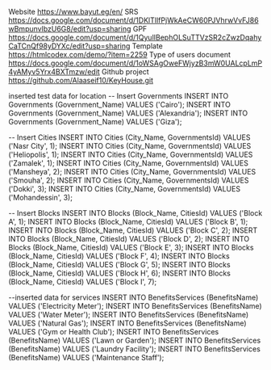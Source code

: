 Website
https://www.bayut.eg/en/
SRS
https://docs.google.com/document/d/1DKlTIlfPjWkAeCW60PJVhrwVvFJ86wBmpunvlbzU6G8/edit?usp=sharing
GPF
https://docs.google.com/document/d/1QyulIBephOLSuTTVzSR2cZwzDqahyCaTCnQf98yDYXc/edit?usp=sharing
Template
https://htmlcodex.com/demo/?item=2259
Type of users document
https://docs.google.com/document/d/1oWSAgOweFWjyzB3mW0UALcpLmP4yAMyv5Yrx4BXTmzw/edit
Github project
https://github.com/Alaaseif10/KeyHouse.git

inserted test data for location
-- Insert Governments
INSERT INTO Governments (Government_Name) VALUES ('Cairo');
INSERT INTO Governments (Government_Name) VALUES ('Alexandria');
INSERT INTO Governments (Government_Name) VALUES ('Giza');

-- Insert Cities
INSERT INTO Cities (City_Name, GovernmentsId) VALUES ('Nasr City', 1);
INSERT INTO Cities (City_Name, GovernmentsId) VALUES ('Heliopolis', 1);
INSERT INTO Cities (City_Name, GovernmentsId) VALUES ('Zamalek', 1);
INSERT INTO Cities (City_Name, GovernmentsId) VALUES ('Mansheya', 2);
INSERT INTO Cities (City_Name, GovernmentsId) VALUES ('Smouha', 2);
INSERT INTO Cities (City_Name, GovernmentsId) VALUES ('Dokki', 3);
INSERT INTO Cities (City_Name, GovernmentsId) VALUES ('Mohandessin', 3);

-- Insert Blocks
INSERT INTO Blocks (Block_Name, CitiesId) VALUES ('Block A', 1);
INSERT INTO Blocks (Block_Name, CitiesId) VALUES ('Block B', 1);
INSERT INTO Blocks (Block_Name, CitiesId) VALUES ('Block C', 2);
INSERT INTO Blocks (Block_Name, CitiesId) VALUES ('Block D', 2);
INSERT INTO Blocks (Block_Name, CitiesId) VALUES ('Block E', 3);
INSERT INTO Blocks (Block_Name, CitiesId) VALUES ('Block F', 4);
INSERT INTO Blocks (Block_Name, CitiesId) VALUES ('Block G', 5);
INSERT INTO Blocks (Block_Name, CitiesId) VALUES ('Block H', 6);
INSERT INTO Blocks (Block_Name, CitiesId) VALUES ('Block I', 7);


--inserted data for services
INSERT INTO BenefitsServices (BenefitsName) VALUES ('Electricity Meter');
INSERT INTO BenefitsServices (BenefitsName) VALUES ('Water Meter');
INSERT INTO BenefitsServices (BenefitsName) VALUES ('Natural Gas');
INSERT INTO BenefitsServices (BenefitsName) VALUES ('Gym or Health Club');
INSERT INTO BenefitsServices (BenefitsName) VALUES ('Lawn or Garden');
INSERT INTO BenefitsServices (BenefitsName) VALUES ('Laundry Facility');
INSERT INTO BenefitsServices (BenefitsName) VALUES ('Maintenance Staff');

